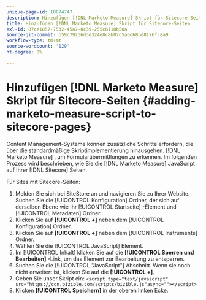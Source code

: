 ```yaml
---
unique-page-id: 18874747
description: Hinzufügen [!DNL Marketo Measure] Skript für Sitecore-Seiten - [!DNL Marketo Measure] - Produktdokumentation
title: Hinzufügen [!DNL Marketo Measure] Skript für Sitecore-Seiten
exl-id: 87ce1857-7532-45a7-8c39-255c6118b50a
source-git-commit: b59c79236d3e324e8c8b07c5a6d68bd8176fc8a9
workflow-type: tm+mt
source-wordcount: '129'
ht-degree: 0%

---
```


# Hinzufügen [!DNL Marketo Measure] Skript für Sitecore-Seiten {#adding-marketo-measure-script-to-sitecore-pages}

Content Management-Systeme können zusätzliche Schritte erfordern, die über die standardmäßige Skriptimplementierung hinausgehen. [!DNL Marketo Measure] , um Formularübermittlungen zu erkennen. Im folgenden Prozess wird beschrieben, wie Sie die [!DNL Marketo Measure] JavaScript auf Ihrer [!DNL Sitecore] Seiten.

Für Sites mit Sitecore-Seiten:

1. Melden Sie sich bei SiteStore an und navigieren Sie zu Ihrer Website. Suchen Sie die [!UICONTROL Konfiguration] Ordner, der sich auf derselben Ebene wie Ihr [!UICONTROL Startseite] -Element und [!UICONTROL Metadaten] Ordner.
1. Klicken Sie auf **[!UICONTROL +]** neben dem [!UICONTROL Konfiguration] Ordner.
1. Klicken Sie auf **[!UICONTROL +]** neben dem [!UICONTROL Instrumente] Ordner.
1. Wählen Sie die [!UICONTROL JavaScript] Element.
1. Im [!UICONTROL Inhalt] klicken Sie auf die **[!UICONTROL Sperren und Bearbeiten]** -Link, um das Element zur Bearbeitung zu entsperren.
1. Suchen Sie die [!UICONTROL &quot;JavaScript&quot;] Abschnitt. Wenn sie noch nicht erweitert ist, klicken Sie auf die **[!UICONTROL +]**.
1. Geben Sie unser Skript ein: `<script type="text/javascript" src="https://cdn.bizible.com/scripts/bizible.js"async=""></script>`
1. Klicken **[!UICONTROL Speichern]** in der oberen linken Ecke.
